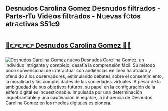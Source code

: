 ## Desnudos Carolina Gomez D𝚎sn𝚞dos filtr𝚊dos - Parts-rTu Vid𝚎os filtr𝚊dos - N𝚞evas f𝚘tos atr𝚊ctivas S51c9

# <h2><a href="http://mb7evw.tromn.icu/?c=Desnudos+Carolina+Gomez">🔗👉👉👉 Desnudos Carolina Gomez 🔗🔗</a></h2>

[![Desnudos Carolina Gomez nuevo](https://i.imgur.com/pEAQMta.gif)](http://mb7evw.tromn.icu/?c=Desnudos+Carolina+Gomez)
Desnudos Carolina Gomez, un individuo intrigante y complejo, desafía la comprensión fácil. Su método poco convencional de interactuar con audiencias en línea ha atraído y ofendido a los observadores, estimulando debates sobre el consentimiento, la moralidad y las complejidades de las sociedades virtuales. A pesar de la ambigüedad de sus objetivos futuros, su papel en la configuración de la esfera digital es incuestionable. Impulsada por una determinación inquebrantable y una cautivación innegable, la influencia de Desnudos Carolina Gomez en los medios digitales es pionera.
